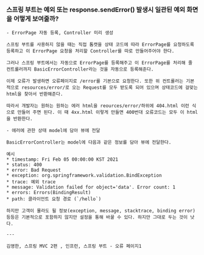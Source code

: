 ### 스프링 부트는 예외 또는 response.sendError() 발생시 일관된 예외 화면을 어떻게 보여줄까?
    
    - ErrorPage 자동 등록, Controller 미리 생성
    
    스프링 부트를 사용하지 않을 때는 직접 톰캣을 상태 코드에 따라 ErrorPage를 요청하도록 등록하고 이 ErrorPage 요청을 처리할 Controller를 따로 만들어주어야 한다.
    
    그러나 스프링 부트에서는 자동으로 ErrorPage를 등록해주고 이 ErrorPage를 처리해 줄 컨트롤러까지 BasicErrorController라는 것을 자동으로 등록해준다.
    
    이제 오류가 발생하면 오류페이지로 /error를 기본으로 요청한다. 또한 위 컨트롤러는 기본적으로 resources/error/로 오는 Request를 모두 받도록 되어 있으며 상태코드에 걸맞는 html을 찾아서 반환해준다.
    
    따라서 개발자는 원하는 원하는 에러 html을 reources/error/하위에 404.html 이런 식으로 만들어 주면 된다. 이 때 4xx.html 이렇게 만들면 400번대 오류코드는 모두 이 html을 반환한다.
    
    - 에러에 관한 상태 model에 담아 뷰에 전달
    
    BasicErrorController는 model에 다음과 같은 정보를 담아 뷰에 전달한다.
    
    예시
    * timestamp: Fri Feb 05 00:00:00 KST 2021
    * status: 400
    * error: Bad Request
    * exception: org.springframework.validation.BindException
    * trace: 예외 trace
    * message: Validation failed for object='data'. Error count: 1
    * errors: Errors(BindingResult)
    * path: 클라이언트 요청 경로 (`/hello`)
    
    하지만 고객이 몰라도 될 정보(exception, message, stacktrace, binding error) 등등은 기본적으로 포함하지 않지만 설정을 통해 바꿀 수 있다. 하지만 그대로 두는 것이 낫다.
    
    ---
    
    김영한, 스프링 MVC 2편 , 인프런, 스프링 부트 - 오류 페이지1